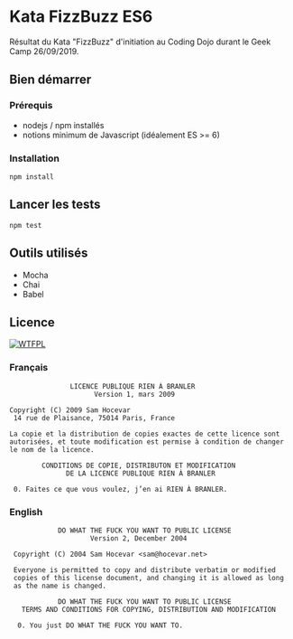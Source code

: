 # Kata FizzBuzz ES6

Résultat du Kata "FizzBuzz" d'initiation au Coding Dojo durant le Geek Camp 26/09/2019. 

## Bien démarrer

### Prérequis

* nodejs / npm installés
* notions minimum de Javascript (idéalement ES >= 6)

### Installation

`npm install`

## Lancer les tests

`npm test`

## Outils utilisés

* Mocha
* Chai
* Babel

## Licence

<a href="http://www.wtfpl.net/">![WTFPL](http://www.wtfpl.net/wp-content/uploads/2012/12/wtfpl-badge-4.png)</a>

### Français
```
               LICENCE PUBLIQUE RIEN À BRANLER
                     Version 1, mars 2009

Copyright (C) 2009 Sam Hocevar
 14 rue de Plaisance, 75014 Paris, France

La copie et la distribution de copies exactes de cette licence sont
autorisées, et toute modification est permise à condition de changer
le nom de la licence.

        CONDITIONS DE COPIE, DISTRIBUTON ET MODIFICATION
              DE LA LICENCE PUBLIQUE RIEN À BRANLER

 0. Faites ce que vous voulez, j’en ai RIEN À BRANLER.
 ```

 ### English
 
```
            DO WHAT THE FUCK YOU WANT TO PUBLIC LICENSE
                    Version 2, December 2004
 
 Copyright (C) 2004 Sam Hocevar <sam@hocevar.net>
 
 Everyone is permitted to copy and distribute verbatim or modified
 copies of this license document, and changing it is allowed as long
 as the name is changed.
 
            DO WHAT THE FUCK YOU WANT TO PUBLIC LICENSE
   TERMS AND CONDITIONS FOR COPYING, DISTRIBUTION AND MODIFICATION
 
  0. You just DO WHAT THE FUCK YOU WANT TO.
```

